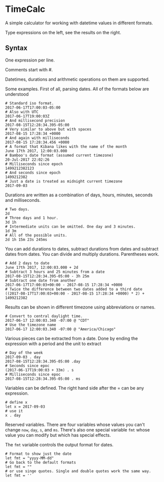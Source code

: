 # TimeCalc

A simple calculator for working with datetime values in different formats.

Type expressions on the left, see the results on the right.

## Syntax

One expression per line.

Comments start with #.

Datetimes, durations and arithmetic operations on them are supported.

Some examples. First of all, parsing dates.  All of the formats below are understood

    # Standard iso format.
    2017-06-17T17:00:03-05:00
    # Also with UTC
    2017-06-17T19:00:03Z
    # And millisecond precision
    2017-08-15T12:28:34.395-05:00
    # Very similar to above but with spaces
    2017-08-15 17:28:34 +0000
    # And again with milliseconds
    2017-08-15 17:28:34.456 +0000
    # A format that Kibana likes with the name of the month
    June 17th 2017, 12:00:03.000
    # Bamboo's date format (assumed current timezone)
    20-Jul-2017 22:02:26
    # Milliseconds since epoch
    1499212382123
    # And seconds since epoch
    1499212382
    # Just a date is treated as midnight current timezone
    2017-09-03

Durations are written as a combination of days, hours, minutes, seconds and milliseconds.

    # Two days.
    2d
    # Three days and 1 hour.
    3d 1h
    # Intermediate units can be omitted. One day and 3 minutes.
    1d 3m
    # All of the possible units.
    2d 1h 15m 23s 245ms

You can add durations to dates, subtract durations from dates and subtract dates from dates.
You can divide and multiply durations. Parentheses work.

    # Add 2 days to date
    June 17th 2017, 12:00:03.000 + 2d
    # Subtract 3 hours and 25 minutes from a date
    2017-08-15T12:28:34.395-05:00 - 3h 25m
    # Subtract one date from another
    2017-06-17T17:00:03+00:00 - 2017-08-15 17:28:34 +0000
    # Twice the difference between two dates added to a third date
    ((2017-08-17T17:00:03+00:00 - 2017-08-15 17:28:34 +0000) * 2) + 1499212382
    
Results can be shown in different timezone using abbreviations or names.

    # Convert to central daylight time.
    2017-06-17 12:00:03.340 -07:00 @ "CDT"
    # Use the timezone name
    2017-06-17 12:00:03.340 -07:00 @ "America/Chicago"

Various pieces can be extracted from a date. Done by ending the expression with a period and
the unit to extract

    # Day of the week
    2017-09-03 . day
    2017-08-15T12:28:34.395-05:00 .day
    # Seconds since epoc
    (2017-06-17T19:00:03 + 33m) . s
    # Milliseconds since epoc
    2017-08-15T12:28:34.395-05:00 . ms

Variables can be defined. The right hand side after the = can be any expression.

    # define x
    let x = 2017-09-03
    # use it
    x . day

Reserved variables. There are four variables whose values you can't change `now`, `day`, `s`, and `ms`.
There's also one special variable `fmt` whose value you can modify but which has special effects.

The `fmt` variable controls the output format for dates.

    # Format to show just the date
    let fmt = "yyyy-MM-dd"
    # Go back to the default formats
    let fmt = ""
    # or use singe quotes. Single and double quotes work the same way.
    let fmt = ''



